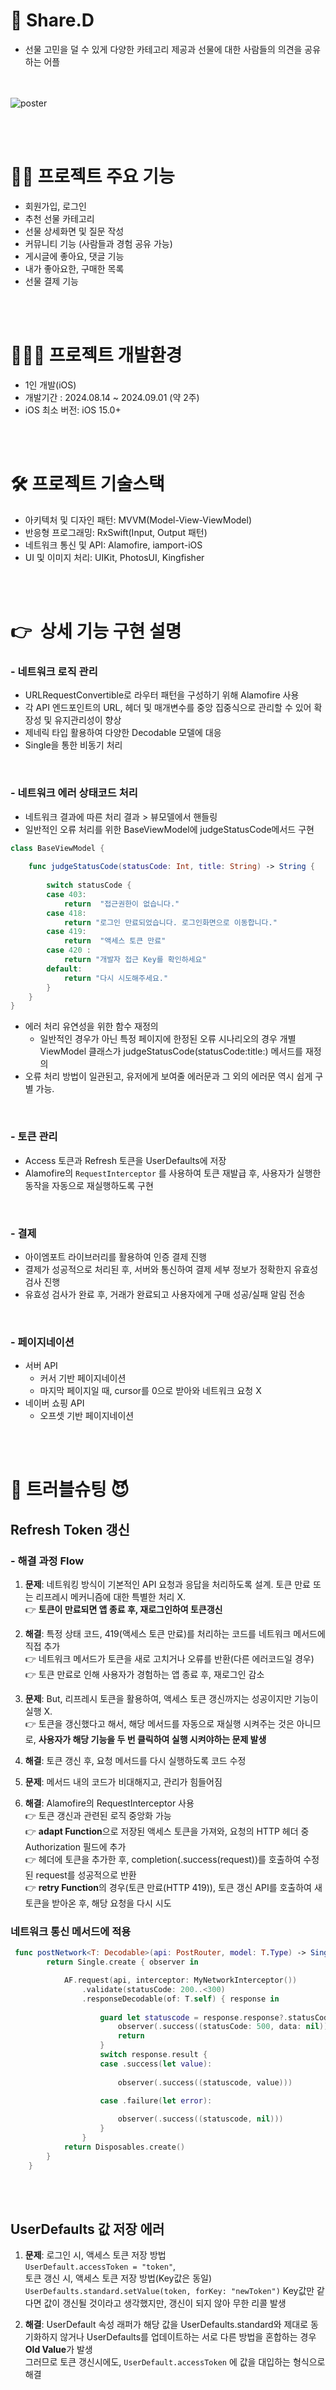 
# 🎁 Share.D 
- 선물 고민을 덜 수 있게 다양한 카테고리 제공과 선물에 대한 사람들의 의견을 공유하는 어플   


<br> <br> 
   ![poster](./ShareDPic.png)

<br> <br> 
# 🙋‍♀️ 프로젝트 주요 기능 
- 회원가입, 로그인
- 추천 선물 카테고리
- 선물 상세화면 및 질문 작성
- 커뮤니티 기능 (사람들과 경험 공유 가능)
- 게시글에 좋아요, 댓글 기능
- 내가 좋아요한, 구매한 목록 
- 선물 결제 기능

<br> <br> 

# 🧑🏻‍💻 프로젝트 개발환경
- 1인 개발(iOS)
- 개발기간 : 2024.08.14 ~ 2024.09.01 (약 2주)
- iOS 최소 버전: iOS 15.0+   


<br> <br> 

   
# 🛠 프로젝트 기술스택
- 아키텍처 및 디자인 패턴: MVVM(Model-View-ViewModel)
- 반응형 프로그래밍: RxSwift(Input, Output 패턴)
- 네트워크 통신 및 API: Alamofire, iamport-iOS
- UI 및 이미지 처리: UIKit, PhotosUI, Kingfisher

<br> <br> 

# 👉  상세 기능 구현 설명

###   - **네트워크 로직 관리**
- URLRequestConvertible로 라우터 패턴을 구성하기 위해 Alamofire 사용
- 각 API 엔드포인트의 URL, 헤더 및 매개변수를 중앙 집중식으로 관리할 수 있어 확장성 및 유지관리성이 향상
- 제네릭 타입 활용하여 다양한 Decodable 모델에 대응
- Single을 통한 비동기 처리
 
<br>

###  - **네트워크 에러 상태코드 처리**
- 네트워크 결과에 따른 처리 결과 > 뷰모델에서 핸들링
- 일반적인 오류 처리를 위한 BaseViewModel에 judgeStatusCode메서드 구현
```swift
class BaseViewModel {
    
    func judgeStatusCode(statusCode: Int, title: String) -> String {
        
        switch statusCode {
        case 403:
            return  "접근권한이 없습니다."
        case 418:
            return "로그인 만료되었습니다. 로그인화면으로 이동합니다."
        case 419:
            return  "액세스 토큰 만료"
        case 420 :
            return "개발자 접근 Key를 확인하세요"
        default:
            return "다시 시도해주세요."
        }
    }
}

```
- 에러 처리 유연성을 위한 함수 재정의
    - 일반적인 경우가 아닌 특정 페이지에 한정된 오류 시나리오의 경우 개별 ViewModel 클래스가 judgeStatusCode(statusCode:title:) 메서드를 재정의
- 오류 처리 방법이 일관된고, 유저에게 보여줄 에러문과 그 외의 에러문 역시 쉽게 구별 가능.

<br>

###  - **토큰 관리**
 - Access 토큰과 Refresh 토큰을 UserDefaults에 저장
 - Alamofire의 `RequestInterceptor`  를 사용하여 토큰 재발급 후, 사용자가 실행한 동작을 자동으로 재실행하도록 구현

<br>

###  - **결제**
- 아이엠포트 라이브러리를 활용하여 인증 결제 진행
- 결제가 성공적으로 처리된 후, 서버와 통신하여 결제 세부 정보가 정확한지 유효성 검사 진행
- 유효성 검사가 완료 후, 거래가 완료되고 사용자에게 구매 성공/실패 알림 전송

 <br>

###  - **페이지네이션**
 - 서버 API
     - 커서 기반 페이지네이션
     - 마지막 페이지일 때, cursor를 0으로 받아와 네트워크 요청 X
 - 네이버 쇼핑 API   
      - 오프셋 기반 페이지네이션

<br><br>



# 👿 트러블슈팅 😈

##  Refresh Token 갱신

###  - 해결 과정 Flow

1.  **문제**:  네트워킹 방식이 기본적인 API 요청과 응답을 처리하도록 설계. 토큰 만료 또는 리프레시 메커니즘에 대한 특별한 처리 X.       
👉 **토큰이 만료되면 앱 종료 후, 재로그인하여 토큰갱신**  

2. **해결**: 특정 상태 코드,  419(액세스 토큰 만료)를 처리하는 코드를 네트워크 메서드에 직접 추가   
    👉 네트워크 메서드가 토큰을 새로 고치거나 오류를 반환(다른 에러코드일 경우)    
    👉  토큰 만료로 인해 사용자가 경험하는 앱 종료 후, 재로그인 감소  

3.  **문제**: But, 리프레시 토큰을 활용하여, 액세스 토큰 갱신까지는 성공이지만 기능이 실행 X.  
     👉 토큰을 갱신했다고 해서, 해당 메서드를 자동으로 재실행 시켜주는 것은 아니므로, **사용자가 해당 기능을 두 번 클릭하여 실행 시켜야하는 문제 발생**  


4. **해결**: 토큰 갱신 후, 요청 메서드를 다시 실행하도록 코드 수정   

5. **문제**: 메서드 내의 코드가 비대해지고, 관리가 힘들어짐


6. **해결**: Alamofire의 RequestInterceptor 사용    
👉 토큰 갱신과 관련된 로직 중앙화 가능   
 👉 **adapt Function**으로 저장된 액세스 토큰을 가져와, 요청의 HTTP 헤더 중 Authorization 필드에 추가   
 👉 헤더에 토큰을 추가한 후, completion(.success(request))를 호출하여 수정된 request를 성공적으로 반환   
👉 **retry Function**의 경우(토큰 만료(HTTP 419)), 토큰 갱신 API를 호출하여 새 토큰을 받아온 후, 해당 요청을 다시 시도  


###  네트워크 통신 메서드에 적용
```swift
 func postNetwork<T: Decodable>(api: PostRouter, model: T.Type) -> Single<(statusCode: Int, data: T?)> {
        return Single.create { observer in

            AF.request(api, interceptor: MyNetworkInterceptor())
                .validate(statusCode: 200..<300)
                .responseDecodable(of: T.self) { response in
                    
                    guard let statuscode = response.response?.statusCode else {
                        observer(.success((statusCode: 500, data: nil)))
                        return
                    }
                    switch response.result {
                    case .success(let value):
                        
                        observer(.success((statuscode, value)))
                        
                    case .failure(let error):

                        observer(.success((statuscode, nil)))   
                    }
                }
            return Disposables.create()
        }
    }

```
<br>
<br>

## UserDefaults 값 저장 에러

1. **문제**: 
로그인 시, 액세스 토큰 저장 방법   
`UserDefault.accessToken = "token"`,   
토큰 갱신 시, 액세스 토큰 저장 방법(Key값은 동일) `UserDefaults.standard.setValue(token, forKey: "newToken")`
Key값만 같다면 값이 갱신될 것이라고 생각했지만, 갱신이 되지 않아 무한 리콜 발생   

2. **해결**: UserDefault 속성 래퍼가 해당 값을 UserDefaults.standard와 제대로 동기화하지 않거나 UserDefaults를 업데이트하는 서로 다른 방법을 혼합하는 경우 **Old Value**가 발생  
그러므로 토큰 갱신시에도,  `UserDefault.accessToken` 에 값을 대입하는 형식으로 해결   





